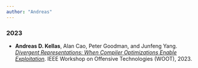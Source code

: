 ```yaml
---
author: "Andreas"
---
```


### 2023

* **Andreas D. Kellas**, Alan Cao, Peter Goodman, and Junfeng Yang.
  [*Divergent Representations: When Compiler Optimizations Enable Exploitation*](/publications/divergent-reps.pdf).
  IEEE Workshop on Offensive Technologies (WOOT), 2023.
